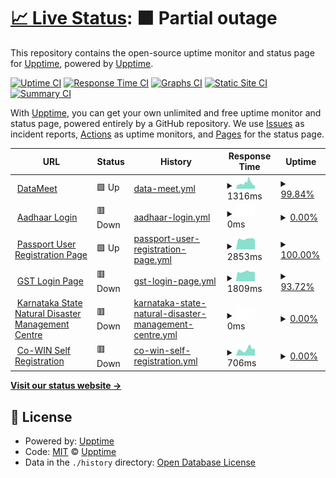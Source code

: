 # [📈 Live Status](https://projects.datameet.org/upptime/): <!--live status--> **🟧 Partial outage**

This repository contains the open-source uptime monitor and status page for [Upptime](https://upptime.js.org), powered by [Upptime](https://github.com/upptime/upptime).

[![Uptime CI](https://github.com/koj-co/upptime/workflows/Uptime%20CI/badge.svg)](https://github.com/koj-co/upptime/actions?query=workflow%3A%22Uptime+CI%22)
[![Response Time CI](https://github.com/koj-co/upptime/workflows/Response%20Time%20CI/badge.svg)](https://github.com/koj-co/upptime/actions?query=workflow%3A%22Response+Time+CI%22)
[![Graphs CI](https://github.com/koj-co/upptime/workflows/Graphs%20CI/badge.svg)](https://github.com/koj-co/upptime/actions?query=workflow%3A%22Graphs+CI%22)
[![Static Site CI](https://github.com/koj-co/upptime/workflows/Static%20Site%20CI/badge.svg)](https://github.com/koj-co/upptime/actions?query=workflow%3A%22Static+Site+CI%22)
[![Summary CI](https://github.com/koj-co/upptime/workflows/Summary%20CI/badge.svg)](https://github.com/koj-co/upptime/actions?query=workflow%3A%22Summary+CI%22)

With [Upptime](https://upptime.js.org), you can get your own unlimited and free uptime monitor and status page, powered entirely by a GitHub repository. We use [Issues](https://github.com/upptime/upptime/issues) as incident reports, [Actions](https://github.com/datameet/upptime/actions) as uptime monitors, and [Pages](https://upptime.github.io/upptime) for the status page.

<!--start: status pages-->
<!-- This summary is generated by Upptime (https://github.com/upptime/upptime) -->
<!-- Do not edit this manually, your changes will be overwritten -->
<!-- prettier-ignore -->
| URL | Status | History | Response Time | Uptime |
| --- | ------ | ------- | ------------- | ------ |
| <img alt="" src="https://icons.duckduckgo.com/ip3/datameet.org.ico" height="13"> [DataMeet](http://datameet.org/) | 🟩 Up | [data-meet.yml](https://github.com/datameet/upptime/commits/HEAD/history/data-meet.yml) | <details><summary><img alt="Response time graph" src="./graphs/data-meet/response-time-week.png" height="20"> 1316ms</summary><br><a href="https://projects.datameet.org/upptime/history/data-meet"><img alt="Response time 1238" src="https://img.shields.io/endpoint?url=https%3A%2F%2Fraw.githubusercontent.com%2Fdatameet%2Fupptime%2FHEAD%2Fapi%2Fdata-meet%2Fresponse-time.json"></a><br><a href="https://projects.datameet.org/upptime/history/data-meet"><img alt="24-hour response time 990" src="https://img.shields.io/endpoint?url=https%3A%2F%2Fraw.githubusercontent.com%2Fdatameet%2Fupptime%2FHEAD%2Fapi%2Fdata-meet%2Fresponse-time-day.json"></a><br><a href="https://projects.datameet.org/upptime/history/data-meet"><img alt="7-day response time 1316" src="https://img.shields.io/endpoint?url=https%3A%2F%2Fraw.githubusercontent.com%2Fdatameet%2Fupptime%2FHEAD%2Fapi%2Fdata-meet%2Fresponse-time-week.json"></a><br><a href="https://projects.datameet.org/upptime/history/data-meet"><img alt="30-day response time 1476" src="https://img.shields.io/endpoint?url=https%3A%2F%2Fraw.githubusercontent.com%2Fdatameet%2Fupptime%2FHEAD%2Fapi%2Fdata-meet%2Fresponse-time-month.json"></a><br><a href="https://projects.datameet.org/upptime/history/data-meet"><img alt="1-year response time 1228" src="https://img.shields.io/endpoint?url=https%3A%2F%2Fraw.githubusercontent.com%2Fdatameet%2Fupptime%2FHEAD%2Fapi%2Fdata-meet%2Fresponse-time-year.json"></a></details> | <details><summary><a href="https://projects.datameet.org/upptime/history/data-meet">99.84%</a></summary><a href="https://projects.datameet.org/upptime/history/data-meet"><img alt="All-time uptime 97.27%" src="https://img.shields.io/endpoint?url=https%3A%2F%2Fraw.githubusercontent.com%2Fdatameet%2Fupptime%2FHEAD%2Fapi%2Fdata-meet%2Fuptime.json"></a><br><a href="https://projects.datameet.org/upptime/history/data-meet"><img alt="24-hour uptime 98.86%" src="https://img.shields.io/endpoint?url=https%3A%2F%2Fraw.githubusercontent.com%2Fdatameet%2Fupptime%2FHEAD%2Fapi%2Fdata-meet%2Fuptime-day.json"></a><br><a href="https://projects.datameet.org/upptime/history/data-meet"><img alt="7-day uptime 99.84%" src="https://img.shields.io/endpoint?url=https%3A%2F%2Fraw.githubusercontent.com%2Fdatameet%2Fupptime%2FHEAD%2Fapi%2Fdata-meet%2Fuptime-week.json"></a><br><a href="https://projects.datameet.org/upptime/history/data-meet"><img alt="30-day uptime 99.96%" src="https://img.shields.io/endpoint?url=https%3A%2F%2Fraw.githubusercontent.com%2Fdatameet%2Fupptime%2FHEAD%2Fapi%2Fdata-meet%2Fuptime-month.json"></a><br><a href="https://projects.datameet.org/upptime/history/data-meet"><img alt="1-year uptime 92.96%" src="https://img.shields.io/endpoint?url=https%3A%2F%2Fraw.githubusercontent.com%2Fdatameet%2Fupptime%2FHEAD%2Fapi%2Fdata-meet%2Fuptime-year.json"></a></details>
| <img alt="" src="https://icons.duckduckgo.com/ip3/ssup.uidai.gov.in.ico" height="13"> [Aadhaar Login](https://ssup.uidai.gov.in/ssup/login.html) | 🟥 Down | [aadhaar-login.yml](https://github.com/datameet/upptime/commits/HEAD/history/aadhaar-login.yml) | <details><summary><img alt="Response time graph" src="./graphs/aadhaar-login/response-time-week.png" height="20"> 0ms</summary><br><a href="https://projects.datameet.org/upptime/history/aadhaar-login"><img alt="Response time 2756" src="https://img.shields.io/endpoint?url=https%3A%2F%2Fraw.githubusercontent.com%2Fdatameet%2Fupptime%2FHEAD%2Fapi%2Faadhaar-login%2Fresponse-time.json"></a><br><a href="https://projects.datameet.org/upptime/history/aadhaar-login"><img alt="24-hour response time 0" src="https://img.shields.io/endpoint?url=https%3A%2F%2Fraw.githubusercontent.com%2Fdatameet%2Fupptime%2FHEAD%2Fapi%2Faadhaar-login%2Fresponse-time-day.json"></a><br><a href="https://projects.datameet.org/upptime/history/aadhaar-login"><img alt="7-day response time 0" src="https://img.shields.io/endpoint?url=https%3A%2F%2Fraw.githubusercontent.com%2Fdatameet%2Fupptime%2FHEAD%2Fapi%2Faadhaar-login%2Fresponse-time-week.json"></a><br><a href="https://projects.datameet.org/upptime/history/aadhaar-login"><img alt="30-day response time 0" src="https://img.shields.io/endpoint?url=https%3A%2F%2Fraw.githubusercontent.com%2Fdatameet%2Fupptime%2FHEAD%2Fapi%2Faadhaar-login%2Fresponse-time-month.json"></a><br><a href="https://projects.datameet.org/upptime/history/aadhaar-login"><img alt="1-year response time 0" src="https://img.shields.io/endpoint?url=https%3A%2F%2Fraw.githubusercontent.com%2Fdatameet%2Fupptime%2FHEAD%2Fapi%2Faadhaar-login%2Fresponse-time-year.json"></a></details> | <details><summary><a href="https://projects.datameet.org/upptime/history/aadhaar-login">0.00%</a></summary><a href="https://projects.datameet.org/upptime/history/aadhaar-login"><img alt="All-time uptime 69.47%" src="https://img.shields.io/endpoint?url=https%3A%2F%2Fraw.githubusercontent.com%2Fdatameet%2Fupptime%2FHEAD%2Fapi%2Faadhaar-login%2Fuptime.json"></a><br><a href="https://projects.datameet.org/upptime/history/aadhaar-login"><img alt="24-hour uptime 0.00%" src="https://img.shields.io/endpoint?url=https%3A%2F%2Fraw.githubusercontent.com%2Fdatameet%2Fupptime%2FHEAD%2Fapi%2Faadhaar-login%2Fuptime-day.json"></a><br><a href="https://projects.datameet.org/upptime/history/aadhaar-login"><img alt="7-day uptime 0.00%" src="https://img.shields.io/endpoint?url=https%3A%2F%2Fraw.githubusercontent.com%2Fdatameet%2Fupptime%2FHEAD%2Fapi%2Faadhaar-login%2Fuptime-week.json"></a><br><a href="https://projects.datameet.org/upptime/history/aadhaar-login"><img alt="30-day uptime 0.00%" src="https://img.shields.io/endpoint?url=https%3A%2F%2Fraw.githubusercontent.com%2Fdatameet%2Fupptime%2FHEAD%2Fapi%2Faadhaar-login%2Fuptime-month.json"></a><br><a href="https://projects.datameet.org/upptime/history/aadhaar-login"><img alt="1-year uptime 0.00%" src="https://img.shields.io/endpoint?url=https%3A%2F%2Fraw.githubusercontent.com%2Fdatameet%2Fupptime%2FHEAD%2Fapi%2Faadhaar-login%2Fuptime-year.json"></a></details>
| <img alt="" src="https://icons.duckduckgo.com/ip3/portal2.passportindia.gov.in.ico" height="13"> [Passport User Registration Page](https://portal2.passportindia.gov.in/AppOnlineProject/user/RegistrationBaseAction?request_locale=en) | 🟩 Up | [passport-user-registration-page.yml](https://github.com/datameet/upptime/commits/HEAD/history/passport-user-registration-page.yml) | <details><summary><img alt="Response time graph" src="./graphs/passport-user-registration-page/response-time-week.png" height="20"> 2853ms</summary><br><a href="https://projects.datameet.org/upptime/history/passport-user-registration-page"><img alt="Response time 3791" src="https://img.shields.io/endpoint?url=https%3A%2F%2Fraw.githubusercontent.com%2Fdatameet%2Fupptime%2FHEAD%2Fapi%2Fpassport-user-registration-page%2Fresponse-time.json"></a><br><a href="https://projects.datameet.org/upptime/history/passport-user-registration-page"><img alt="24-hour response time 2634" src="https://img.shields.io/endpoint?url=https%3A%2F%2Fraw.githubusercontent.com%2Fdatameet%2Fupptime%2FHEAD%2Fapi%2Fpassport-user-registration-page%2Fresponse-time-day.json"></a><br><a href="https://projects.datameet.org/upptime/history/passport-user-registration-page"><img alt="7-day response time 2853" src="https://img.shields.io/endpoint?url=https%3A%2F%2Fraw.githubusercontent.com%2Fdatameet%2Fupptime%2FHEAD%2Fapi%2Fpassport-user-registration-page%2Fresponse-time-week.json"></a><br><a href="https://projects.datameet.org/upptime/history/passport-user-registration-page"><img alt="30-day response time 4943" src="https://img.shields.io/endpoint?url=https%3A%2F%2Fraw.githubusercontent.com%2Fdatameet%2Fupptime%2FHEAD%2Fapi%2Fpassport-user-registration-page%2Fresponse-time-month.json"></a><br><a href="https://projects.datameet.org/upptime/history/passport-user-registration-page"><img alt="1-year response time 3663" src="https://img.shields.io/endpoint?url=https%3A%2F%2Fraw.githubusercontent.com%2Fdatameet%2Fupptime%2FHEAD%2Fapi%2Fpassport-user-registration-page%2Fresponse-time-year.json"></a></details> | <details><summary><a href="https://projects.datameet.org/upptime/history/passport-user-registration-page">100.00%</a></summary><a href="https://projects.datameet.org/upptime/history/passport-user-registration-page"><img alt="All-time uptime 99.80%" src="https://img.shields.io/endpoint?url=https%3A%2F%2Fraw.githubusercontent.com%2Fdatameet%2Fupptime%2FHEAD%2Fapi%2Fpassport-user-registration-page%2Fuptime.json"></a><br><a href="https://projects.datameet.org/upptime/history/passport-user-registration-page"><img alt="24-hour uptime 100.00%" src="https://img.shields.io/endpoint?url=https%3A%2F%2Fraw.githubusercontent.com%2Fdatameet%2Fupptime%2FHEAD%2Fapi%2Fpassport-user-registration-page%2Fuptime-day.json"></a><br><a href="https://projects.datameet.org/upptime/history/passport-user-registration-page"><img alt="7-day uptime 100.00%" src="https://img.shields.io/endpoint?url=https%3A%2F%2Fraw.githubusercontent.com%2Fdatameet%2Fupptime%2FHEAD%2Fapi%2Fpassport-user-registration-page%2Fuptime-week.json"></a><br><a href="https://projects.datameet.org/upptime/history/passport-user-registration-page"><img alt="30-day uptime 99.85%" src="https://img.shields.io/endpoint?url=https%3A%2F%2Fraw.githubusercontent.com%2Fdatameet%2Fupptime%2FHEAD%2Fapi%2Fpassport-user-registration-page%2Fuptime-month.json"></a><br><a href="https://projects.datameet.org/upptime/history/passport-user-registration-page"><img alt="1-year uptime 99.82%" src="https://img.shields.io/endpoint?url=https%3A%2F%2Fraw.githubusercontent.com%2Fdatameet%2Fupptime%2FHEAD%2Fapi%2Fpassport-user-registration-page%2Fuptime-year.json"></a></details>
| <img alt="" src="https://icons.duckduckgo.com/ip3/services.gst.gov.in.ico" height="13"> [GST Login Page](https://services.gst.gov.in/services/login) | 🟥 Down | [gst-login-page.yml](https://github.com/datameet/upptime/commits/HEAD/history/gst-login-page.yml) | <details><summary><img alt="Response time graph" src="./graphs/gst-login-page/response-time-week.png" height="20"> 1809ms</summary><br><a href="https://projects.datameet.org/upptime/history/gst-login-page"><img alt="Response time 1705" src="https://img.shields.io/endpoint?url=https%3A%2F%2Fraw.githubusercontent.com%2Fdatameet%2Fupptime%2FHEAD%2Fapi%2Fgst-login-page%2Fresponse-time.json"></a><br><a href="https://projects.datameet.org/upptime/history/gst-login-page"><img alt="24-hour response time 1619" src="https://img.shields.io/endpoint?url=https%3A%2F%2Fraw.githubusercontent.com%2Fdatameet%2Fupptime%2FHEAD%2Fapi%2Fgst-login-page%2Fresponse-time-day.json"></a><br><a href="https://projects.datameet.org/upptime/history/gst-login-page"><img alt="7-day response time 1809" src="https://img.shields.io/endpoint?url=https%3A%2F%2Fraw.githubusercontent.com%2Fdatameet%2Fupptime%2FHEAD%2Fapi%2Fgst-login-page%2Fresponse-time-week.json"></a><br><a href="https://projects.datameet.org/upptime/history/gst-login-page"><img alt="30-day response time 1780" src="https://img.shields.io/endpoint?url=https%3A%2F%2Fraw.githubusercontent.com%2Fdatameet%2Fupptime%2FHEAD%2Fapi%2Fgst-login-page%2Fresponse-time-month.json"></a><br><a href="https://projects.datameet.org/upptime/history/gst-login-page"><img alt="1-year response time 1716" src="https://img.shields.io/endpoint?url=https%3A%2F%2Fraw.githubusercontent.com%2Fdatameet%2Fupptime%2FHEAD%2Fapi%2Fgst-login-page%2Fresponse-time-year.json"></a></details> | <details><summary><a href="https://projects.datameet.org/upptime/history/gst-login-page">93.72%</a></summary><a href="https://projects.datameet.org/upptime/history/gst-login-page"><img alt="All-time uptime 77.09%" src="https://img.shields.io/endpoint?url=https%3A%2F%2Fraw.githubusercontent.com%2Fdatameet%2Fupptime%2FHEAD%2Fapi%2Fgst-login-page%2Fuptime.json"></a><br><a href="https://projects.datameet.org/upptime/history/gst-login-page"><img alt="24-hour uptime 71.31%" src="https://img.shields.io/endpoint?url=https%3A%2F%2Fraw.githubusercontent.com%2Fdatameet%2Fupptime%2FHEAD%2Fapi%2Fgst-login-page%2Fuptime-day.json"></a><br><a href="https://projects.datameet.org/upptime/history/gst-login-page"><img alt="7-day uptime 93.72%" src="https://img.shields.io/endpoint?url=https%3A%2F%2Fraw.githubusercontent.com%2Fdatameet%2Fupptime%2FHEAD%2Fapi%2Fgst-login-page%2Fuptime-week.json"></a><br><a href="https://projects.datameet.org/upptime/history/gst-login-page"><img alt="30-day uptime 95.41%" src="https://img.shields.io/endpoint?url=https%3A%2F%2Fraw.githubusercontent.com%2Fdatameet%2Fupptime%2FHEAD%2Fapi%2Fgst-login-page%2Fuptime-month.json"></a><br><a href="https://projects.datameet.org/upptime/history/gst-login-page"><img alt="1-year uptime 34.00%" src="https://img.shields.io/endpoint?url=https%3A%2F%2Fraw.githubusercontent.com%2Fdatameet%2Fupptime%2FHEAD%2Fapi%2Fgst-login-page%2Fuptime-year.json"></a></details>
| <img alt="" src="https://icons.duckduckgo.com/ip3/www.ksndmc.org.ico" height="13"> [Karnataka State Natural Disaster Management Centre](http://www.ksndmc.org/) | 🟥 Down | [karnataka-state-natural-disaster-management-centre.yml](https://github.com/datameet/upptime/commits/HEAD/history/karnataka-state-natural-disaster-management-centre.yml) | <details><summary><img alt="Response time graph" src="./graphs/karnataka-state-natural-disaster-management-centre/response-time-week.png" height="20"> 0ms</summary><br><a href="https://projects.datameet.org/upptime/history/karnataka-state-natural-disaster-management-centre"><img alt="Response time 0" src="https://img.shields.io/endpoint?url=https%3A%2F%2Fraw.githubusercontent.com%2Fdatameet%2Fupptime%2FHEAD%2Fapi%2Fkarnataka-state-natural-disaster-management-centre%2Fresponse-time.json"></a><br><a href="https://projects.datameet.org/upptime/history/karnataka-state-natural-disaster-management-centre"><img alt="24-hour response time 0" src="https://img.shields.io/endpoint?url=https%3A%2F%2Fraw.githubusercontent.com%2Fdatameet%2Fupptime%2FHEAD%2Fapi%2Fkarnataka-state-natural-disaster-management-centre%2Fresponse-time-day.json"></a><br><a href="https://projects.datameet.org/upptime/history/karnataka-state-natural-disaster-management-centre"><img alt="7-day response time 0" src="https://img.shields.io/endpoint?url=https%3A%2F%2Fraw.githubusercontent.com%2Fdatameet%2Fupptime%2FHEAD%2Fapi%2Fkarnataka-state-natural-disaster-management-centre%2Fresponse-time-week.json"></a><br><a href="https://projects.datameet.org/upptime/history/karnataka-state-natural-disaster-management-centre"><img alt="30-day response time 0" src="https://img.shields.io/endpoint?url=https%3A%2F%2Fraw.githubusercontent.com%2Fdatameet%2Fupptime%2FHEAD%2Fapi%2Fkarnataka-state-natural-disaster-management-centre%2Fresponse-time-month.json"></a><br><a href="https://projects.datameet.org/upptime/history/karnataka-state-natural-disaster-management-centre"><img alt="1-year response time 0" src="https://img.shields.io/endpoint?url=https%3A%2F%2Fraw.githubusercontent.com%2Fdatameet%2Fupptime%2FHEAD%2Fapi%2Fkarnataka-state-natural-disaster-management-centre%2Fresponse-time-year.json"></a></details> | <details><summary><a href="https://projects.datameet.org/upptime/history/karnataka-state-natural-disaster-management-centre">0.00%</a></summary><a href="https://projects.datameet.org/upptime/history/karnataka-state-natural-disaster-management-centre"><img alt="All-time uptime 10.72%" src="https://img.shields.io/endpoint?url=https%3A%2F%2Fraw.githubusercontent.com%2Fdatameet%2Fupptime%2FHEAD%2Fapi%2Fkarnataka-state-natural-disaster-management-centre%2Fuptime.json"></a><br><a href="https://projects.datameet.org/upptime/history/karnataka-state-natural-disaster-management-centre"><img alt="24-hour uptime 0.00%" src="https://img.shields.io/endpoint?url=https%3A%2F%2Fraw.githubusercontent.com%2Fdatameet%2Fupptime%2FHEAD%2Fapi%2Fkarnataka-state-natural-disaster-management-centre%2Fuptime-day.json"></a><br><a href="https://projects.datameet.org/upptime/history/karnataka-state-natural-disaster-management-centre"><img alt="7-day uptime 0.00%" src="https://img.shields.io/endpoint?url=https%3A%2F%2Fraw.githubusercontent.com%2Fdatameet%2Fupptime%2FHEAD%2Fapi%2Fkarnataka-state-natural-disaster-management-centre%2Fuptime-week.json"></a><br><a href="https://projects.datameet.org/upptime/history/karnataka-state-natural-disaster-management-centre"><img alt="30-day uptime 0.00%" src="https://img.shields.io/endpoint?url=https%3A%2F%2Fraw.githubusercontent.com%2Fdatameet%2Fupptime%2FHEAD%2Fapi%2Fkarnataka-state-natural-disaster-management-centre%2Fuptime-month.json"></a><br><a href="https://projects.datameet.org/upptime/history/karnataka-state-natural-disaster-management-centre"><img alt="1-year uptime 0.00%" src="https://img.shields.io/endpoint?url=https%3A%2F%2Fraw.githubusercontent.com%2Fdatameet%2Fupptime%2FHEAD%2Fapi%2Fkarnataka-state-natural-disaster-management-centre%2Fuptime-year.json"></a></details>
| <img alt="" src="https://icons.duckduckgo.com/ip3/selfregistration.cowin.gov.in.ico" height="13"> [Co-WIN Self Registration](https://selfregistration.cowin.gov.in/) | 🟥 Down | [co-win-self-registration.yml](https://github.com/datameet/upptime/commits/HEAD/history/co-win-self-registration.yml) | <details><summary><img alt="Response time graph" src="./graphs/co-win-self-registration/response-time-week.png" height="20"> 706ms</summary><br><a href="https://projects.datameet.org/upptime/history/co-win-self-registration"><img alt="Response time 685" src="https://img.shields.io/endpoint?url=https%3A%2F%2Fraw.githubusercontent.com%2Fdatameet%2Fupptime%2FHEAD%2Fapi%2Fco-win-self-registration%2Fresponse-time.json"></a><br><a href="https://projects.datameet.org/upptime/history/co-win-self-registration"><img alt="24-hour response time 790" src="https://img.shields.io/endpoint?url=https%3A%2F%2Fraw.githubusercontent.com%2Fdatameet%2Fupptime%2FHEAD%2Fapi%2Fco-win-self-registration%2Fresponse-time-day.json"></a><br><a href="https://projects.datameet.org/upptime/history/co-win-self-registration"><img alt="7-day response time 706" src="https://img.shields.io/endpoint?url=https%3A%2F%2Fraw.githubusercontent.com%2Fdatameet%2Fupptime%2FHEAD%2Fapi%2Fco-win-self-registration%2Fresponse-time-week.json"></a><br><a href="https://projects.datameet.org/upptime/history/co-win-self-registration"><img alt="30-day response time 772" src="https://img.shields.io/endpoint?url=https%3A%2F%2Fraw.githubusercontent.com%2Fdatameet%2Fupptime%2FHEAD%2Fapi%2Fco-win-self-registration%2Fresponse-time-month.json"></a><br><a href="https://projects.datameet.org/upptime/history/co-win-self-registration"><img alt="1-year response time 697" src="https://img.shields.io/endpoint?url=https%3A%2F%2Fraw.githubusercontent.com%2Fdatameet%2Fupptime%2FHEAD%2Fapi%2Fco-win-self-registration%2Fresponse-time-year.json"></a></details> | <details><summary><a href="https://projects.datameet.org/upptime/history/co-win-self-registration">0.00%</a></summary><a href="https://projects.datameet.org/upptime/history/co-win-self-registration"><img alt="All-time uptime 0.08%" src="https://img.shields.io/endpoint?url=https%3A%2F%2Fraw.githubusercontent.com%2Fdatameet%2Fupptime%2FHEAD%2Fapi%2Fco-win-self-registration%2Fuptime.json"></a><br><a href="https://projects.datameet.org/upptime/history/co-win-self-registration"><img alt="24-hour uptime 0.00%" src="https://img.shields.io/endpoint?url=https%3A%2F%2Fraw.githubusercontent.com%2Fdatameet%2Fupptime%2FHEAD%2Fapi%2Fco-win-self-registration%2Fuptime-day.json"></a><br><a href="https://projects.datameet.org/upptime/history/co-win-self-registration"><img alt="7-day uptime 0.00%" src="https://img.shields.io/endpoint?url=https%3A%2F%2Fraw.githubusercontent.com%2Fdatameet%2Fupptime%2FHEAD%2Fapi%2Fco-win-self-registration%2Fuptime-week.json"></a><br><a href="https://projects.datameet.org/upptime/history/co-win-self-registration"><img alt="30-day uptime 0.00%" src="https://img.shields.io/endpoint?url=https%3A%2F%2Fraw.githubusercontent.com%2Fdatameet%2Fupptime%2FHEAD%2Fapi%2Fco-win-self-registration%2Fuptime-month.json"></a><br><a href="https://projects.datameet.org/upptime/history/co-win-self-registration"><img alt="1-year uptime 0.00%" src="https://img.shields.io/endpoint?url=https%3A%2F%2Fraw.githubusercontent.com%2Fdatameet%2Fupptime%2FHEAD%2Fapi%2Fco-win-self-registration%2Fuptime-year.json"></a></details>

<!--end: status pages-->

[**Visit our status website →**](https://projects.datameet.org/upptime/)

## 📄 License

- Powered by: [Upptime](https://github.com/upptime/upptime)
- Code: [MIT](./LICENSE) © [Upptime](https://upptime.js.org)
- Data in the `./history` directory: [Open Database License](https://opendatacommons.org/licenses/odbl/1-0/)
